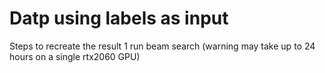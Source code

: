 <h1> Datp using labels as input </h1>

Steps to recreate the result
1 run beam search (warning may take up to 24 hours on a single rtx2060 GPU)

